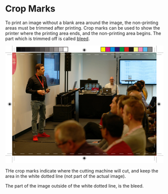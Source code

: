 # Crop Marks

To print an image without a blank area around the image, the non-printing areas must be trimmed after printing. Crop marks can be used to show the printer where the printing area ends, and the non-printing area begins. The part which is trimmed off is called [bleed](/GraFx-Studio/concepts/bleed/).

![screenshot-full](cropmarks.png)

THe crop marks indicate where the cutting machine will cut, and keep the area in the white dotted line (not part of the actual image).

The part of the image outside of the white dotted line, is the bleed.